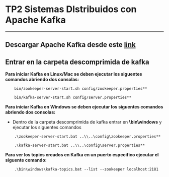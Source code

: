 # TP2 Sistemas DIstribuidos con Apache Kafka
***
## Descargar Apache Kafka desde este [link](https://dlcdn.apache.org/kafka/2.8.0/kafka_2.13-2.8.0.tgz)
## Entrar en la carpeta descomprimida de kafka

**Para iniciar Kafka en Linux/Mac se deben ejecutar los siguentes comandos abriendo dos consolas:**
```
    bin/zookeeper-server-start.sh config/zookeeper.properties**
```
```
    bin/kafka-server-start.sh config/server.properties**
```

**Para iniciar Kafka en Windows se deben ejecutar los siguentes comandos abriendo dos consolas:**
* Dentro de la carpeta descomprimida de kafka entrar en **\bin\windows** y ejecutar los siguentes comandos
```
    .\zookeeper-server-start.bat ..\\..\config\zookeeper.properties**
```
```
    .\kafka-server-start.bat ..\\..\config\server.properties**
```

**Para ver los topics creados en Kafka en un puerto especifico ejecutar el siguente comando:**
```
    .\bin\windows\kafka-topics.bat --list --zookeeper localhost:2181
```